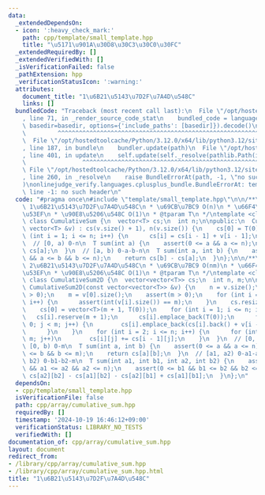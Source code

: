 ```yaml
---
data:
  _extendedDependsOn:
  - icon: ':heavy_check_mark:'
    path: cpp/template/small_template.hpp
    title: "\u5171\u901A\u30D8\u30C3\u30C0\u30FC"
  _extendedRequiredBy: []
  _extendedVerifiedWith: []
  _isVerificationFailed: false
  _pathExtension: hpp
  _verificationStatusIcon: ':warning:'
  attributes:
    document_title: "1\u6B21\u5143\u7D2F\u7A4D\u548C"
    links: []
  bundledCode: "Traceback (most recent call last):\n  File \"/opt/hostedtoolcache/Python/3.12.0/x64/lib/python3.12/site-packages/onlinejudge_verify/documentation/build.py\"\
    , line 71, in _render_source_code_stat\n    bundled_code = language.bundle(stat.path,\
    \ basedir=basedir, options={'include_paths': [basedir]}).decode()\n          \
    \         ^^^^^^^^^^^^^^^^^^^^^^^^^^^^^^^^^^^^^^^^^^^^^^^^^^^^^^^^^^^^^^^^^^^^^^^^^^^^^^^^^\n\
    \  File \"/opt/hostedtoolcache/Python/3.12.0/x64/lib/python3.12/site-packages/onlinejudge_verify/languages/cplusplus.py\"\
    , line 187, in bundle\n    bundler.update(path)\n  File \"/opt/hostedtoolcache/Python/3.12.0/x64/lib/python3.12/site-packages/onlinejudge_verify/languages/cplusplus_bundle.py\"\
    , line 401, in update\n    self.update(self._resolve(pathlib.Path(included), included_from=path))\n\
    \                ^^^^^^^^^^^^^^^^^^^^^^^^^^^^^^^^^^^^^^^^^^^^^^^^^^^^^^^^^\n \
    \ File \"/opt/hostedtoolcache/Python/3.12.0/x64/lib/python3.12/site-packages/onlinejudge_verify/languages/cplusplus_bundle.py\"\
    , line 260, in _resolve\n    raise BundleErrorAt(path, -1, \"no such header\"\
    )\nonlinejudge_verify.languages.cplusplus_bundle.BundleErrorAt: template/small_template.hpp:\
    \ line -1: no such header\n"
  code: "#pragma once\n#include \"template/small_template.hpp\"\n\n/**\n * @brief\
    \ 1\u6B21\u5143\u7D2F\u7A4D\u548C\n * \u69CB\u7BC9 O(n)\n * \u66F4\u65B0\u4E0D\
    \u53EF\n * \u90E8\u5206\u548C O(1)\n * @tparam T\n */\ntemplate <class T = ll>\
    \ class CumulativeSum {\n  vector<T> cs;\n  int n;\n\npublic:\n  CumulativeSum(const\
    \ vector<T> &v) : cs(v.size() + 1), n(v.size()) {\n    cs[0] = T(0);\n    for\
    \ (int i = 1; i <= n; i++) {\n      cs[i] = cs[i - 1] + v[i - 1];\n    }\n  }\n\
    \  // [0, a) 0-n\n  T sum(int a) {\n    assert(0 <= a && a <= n);\n    return\
    \ cs[a];\n  }\n  // [a, b) 0-a-b-n\n  T sum(int a, int b) {\n    assert(0 <= a\
    \ && a <= b && b <= n);\n    return cs[b] - cs[a];\n  }\n};\n\n/**\n * @brief\
    \ 2\u6B21\u5143\u7D2F\u7A4D\u548C\n * \u69CB\u7BC9 O(nm)\n * \u66F4\u65B0\u4E0D\
    \u53EF\n * \u90E8\u5206\u548C O(1)\n * @tparam T\n */\ntemplate <class T = ll>\
    \ class CumulativeSum2D {\n  vector<vector<T>> cs;\n  int n, m;\n\npublic:\n \
    \ CumulativeSum2D(const vector<vector<T>> &v) {\n    n = v.size();\n    assert(n\
    \ > 0);\n    m = v[0].size();\n    assert(m > 0);\n    for (int i = 1; i < n;\
    \ i++) {\n      assert(int(v[i].size()) == m);\n    }\n    cs.resize(n + 1);\n\
    \    cs[0] = vector<T>(m + 1, T(0));\n    for (int i = 1; i <= n; i++) {\n   \
    \   cs[i].reserve(m + 1);\n      cs[i].emplace_back(T(0));\n      for (int j =\
    \ 0; j < m; j++) {\n        cs[i].emplace_back(cs[i].back() + v[i - 1][j]);\n\
    \      }\n    }\n    for (int i = 2; i <= n; i++) {\n      for (int j = 1; j <=\
    \ m; j++)\n        cs[i][j] += cs[i - 1][j];\n    }\n  }\n  // [0, a) 0-n\n  //\
    \ [0, b) 0-m\n  T sum(int a, int b) {\n    assert(0 <= a && a <= n);\n    assert(0\
    \ <= b && b <= m);\n    return cs[a][b];\n  }\n  // [a1, a2) 0-a1-a2-n\n  // [b1,\
    \ b2) 0-b1-b2-m\n  T sum(int a1, int b1, int a2, int b2) {\n    assert(0 <= a1\
    \ && a1 <= a2 && a2 <= n);\n    assert(0 <= b1 && b1 <= b2 && b2 <= m);\n    return\
    \ cs[a2][b2] - cs[a1][b2] - cs[a2][b1] + cs[a1][b1];\n  }\n};\n"
  dependsOn:
  - cpp/template/small_template.hpp
  isVerificationFile: false
  path: cpp/array/cumulative_sum.hpp
  requiredBy: []
  timestamp: '2024-10-19 16:46:12+09:00'
  verificationStatus: LIBRARY_NO_TESTS
  verifiedWith: []
documentation_of: cpp/array/cumulative_sum.hpp
layout: document
redirect_from:
- /library/cpp/array/cumulative_sum.hpp
- /library/cpp/array/cumulative_sum.hpp.html
title: "1\u6B21\u5143\u7D2F\u7A4D\u548C"
---
```

